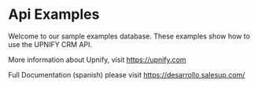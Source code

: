 # Api Examples

Welcome to our sample examples database. These examples show how to use the UPNIFY CRM API.

More information about Upnify, visit https://upnify.com


Full Documentation (spanish) please visit https://desarrollo.salesup.com/
